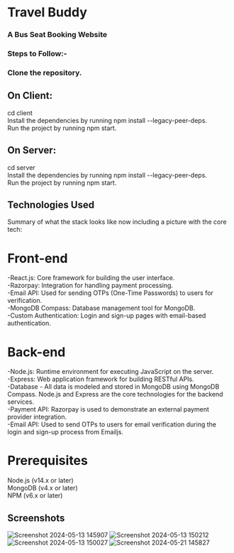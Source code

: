 # Travel Buddy
### A Bus Seat Booking Website
### Steps to Follow:-
### Clone the repository.
## On Client:
cd client<br>
Install the dependencies by running npm install --legacy-peer-deps.<br>
Run the project by running npm start.
## On Server:
cd server<br>
Install the dependencies by running npm install --legacy-peer-deps.<br>
Run the project by running npm start.
## Technologies Used
Summary of what the stack looks like now including a picture with the core tech:

# Front-end 
-React.js: Core framework for building the user interface.<br>
-Razorpay: Integration for handling payment processing.<br>
-Email API: Used for sending OTPs (One-Time Passwords) to users for verification.<br>
-MongoDB Compass: Database management tool for MongoDB.<br>
-Custom Authentication: Login and sign-up pages with email-based authentication.<br>
# Back-end 
-Node.js: Runtime environment for executing JavaScript on the server.<br>
-Express: Web application framework for building RESTful APIs.<br>
-Database - All data is modeled and stored in MongoDB using MongoDB Compass. Node.js and Express are the core technologies for the backend services.<br>
-Payment API: Razorpay is used to demonstrate an external payment provider integration.<br>
-Email API: Used to send OTPs to users for email verification during the login and sign-up process from Emailjs.<br>
# Prerequisites
Node.js (v14.x or later)<br>
MongoDB (v4.x or later)<br>
NPM (v6.x or later)

## Screenshots
![Screenshot 2024-05-13 145907](https://github.com/avneesh9105/Travel-Buddy/assets/138966893/2a2a0219-ae27-48a0-89d0-ff456a93b11d)
![Screenshot 2024-05-13 150212](https://github.com/avneesh9105/Travel-Buddy/assets/138966893/a51a8bd1-f4cc-4644-ad10-b00d6c41eed8)
![Screenshot 2024-05-13 150027](https://github.com/avneesh9105/Travel-Buddy/assets/138966893/69945413-2e0e-4122-8e58-00c9a5cdfc86)
![Screenshot 2024-05-21 145827](https://github.com/avneesh9105/Travel-Buddy/assets/138966893/265ca06b-1bf0-498f-94f4-1b523bc3e6c6)
